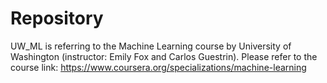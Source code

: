 # Repository

UW_ML is referring to the Machine Learning course by University of Washington (instructor: Emily Fox and Carlos Guestrin). 
Please refer to the course link: https://www.coursera.org/specializations/machine-learning
